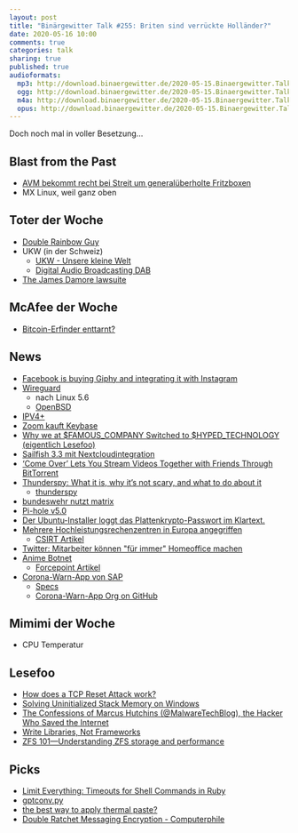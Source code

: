 ```yaml
---
layout: post
title: "Binärgewitter Talk #255: Briten sind verrückte Holländer?"
date: 2020-05-16 10:00
comments: true
categories: talk
sharing: true
published: true
audioformats:
  mp3: http://download.binaergewitter.de/2020-05-15.Binaergewitter.Talk.255.mp3
  ogg: http://download.binaergewitter.de/2020-05-15.Binaergewitter.Talk.255.ogg
  m4a: http://download.binaergewitter.de/2020-05-15.Binaergewitter.Talk.255.m4a
  opus: http://download.binaergewitter.de/2020-05-15.Binaergewitter.Talk.255.opus
---
```

Doch noch mal in voller Besetzung...

## Blast from the Past
- [AVM bekommt recht bei Streit um generalüberholte Fritzboxen]( https://www.heise.de/newsticker/meldung/Urteil-im-Fritzbox-Streit-AVM-gewinnt-in-erster-Instanz-4721698.html )
- MX Linux, weil ganz oben

## Toter der Woche
- [Double Rainbow Guy]( https://time.com/5835065/double-rainbow-guy-viral-video-dies/ )
- UKW (in der Schweiz)
  * [UKW - Unsere kleine Welt](https://ukw.fm/)
  * [Digital Audio Broadcasting DAB](https://de.wikipedia.org/wiki/Digital_Audio_Broadcasting)
- [The James Damore lawsuite]( https://gizmodo.com/after-screaming-about-discrimination-ex-google-enginee-1843366034 )


## McAfee der Woche
- [Bitcoin-Erfinder enttarnt?]( https://boerse.ard.de/anlageformen/kryptowaehrungen/bitcoin-erfinder-enttarnt100.html )

## News
- [Facebook is buying Giphy and integrating it with Instagram]( https://www.theverge.com/2020/5/15/21259965/facebook-giphy-gif-acquisition-buy-instagram-integration-cost )
- [Wireguard]( https://www.wireguard.com/ )
  * nach Linux 5.6
  * [OpenBSD]( https://twitter.com/EdgeSecurity/status/1260096358754770946 )
- [IPV4+]( https://www.ripe.net/ripe/mail/archives/members-discuss/2020-April/003676.html?fbclid=IwAR1Y7LqDFb7H9Bs9C8DNZDQCMUSehpIQKoSZyoAYdnXIHCFULSA0Vw2qGio )
- [Zoom kauft Keybase](https://www.heise.de/newsticker/meldung/Videokonferenzen-Zoom-kauft-Verschluesselungs-Knowhow-4716956.html)
- [Why we at $FAMOUS_COMPANY Switched to $HYPED_TECHNOLOGY (eigentlich Lesefoo)]( https://saagarjha.com/blog/2020/05/10/why-we-at-famous-company-switched-to-hyped-technology/ )
- [Sailfish 3.3 mit Nextcloudintegration]( https://www.heise.de/newsticker/meldung/Jolla-Sailfish-OS-3-3-modernisiert-Basissystem-4718312.html )
- [‘Come Over’ Lets You Stream Videos Together with Friends Through BitTorrent](https://torrentfreak.com/come-over-lets-you-stream-videos-together-with-friends-through-bittorrent-200512/)
- [Thunderspy: What it is, why it’s not scary, and what to do about it](https://arstechnica.com/information-technology/2020/05/thunderspy-what-is-is-why-its-not-scary-and-what-to-do-about-it/ )
  * [thunderspy]( https://thunderspy.io/ )
- [bundeswehr nutzt matrix]( https://www.heise.de/newsticker/meldung/Bundeswehr-setzt-kuenftig-auf-Matrix-als-Messenger-4719474.html )
- [Pi-hole v5.0]( https://pi-hole.net/2020/05/10/pi-hole-v5-0-is-here/#page-content )
- [Der Ubuntu-Installer loggt das Plattenkrypto-Passwort im Klartext.](https://bugs.launchpad.net/ubuntu/+source/curtin/+bug/1878115)
- [Mehrere Hochleistungsrechenzentren in Europa angegriffen](https://www.heise.de/security/meldung/Mehrere-Hochleistungsrechenzentren-in-Europa-angegriffen-4721393.html )
  - [CSIRT Artikel]( https://csirt.egi.eu/academic-data-centers-abused-for-crypto-currency-mining/ ) 
- [Twitter: Mitarbeiter können "für immer" Homeoffice machen](https://www.heise.de/newsticker/meldung/Twitter-Mitarbeiter-koennen-fuer-immer-Homeoffice-machen-4719946.html)
- [Anime Botnet]( https://www.zdnet.com/article/for-8-years-a-hacker-operated-a-massive-iot-botnet-just-to-download-anime-videos/ )
  - [Forcepoint Artikel]( https://www.forcepoint.com/blog/x-labs/botnets-nas-nvr-devices )
- [Corona-Warn-App von SAP]( https://www.sueddeutsche.de/digital/tracing-app-github-konzept-sap-telekom-1.4907097 )
  * [Specs](https://github.com/corona-warn-app/cwa-documentation/blob/master/translations/scoping_document.de.md)
  * [Corona-Warn-App Org on GitHub]( https://github.com/corona-warn-app )

## Mimimi der Woche
- CPU Temperatur

## Lesefoo
- [How does a TCP Reset Attack work?]( https://robertheaton.com/2020/04/27/how-does-a-tcp-reset-attack-work/ )
- [Solving Uninitialized Stack Memory on Windows]( https://msrc-blog.microsoft.com/2020/05/13/solving-uninitialized-stack-memory-on-windows/ )
- [The Confessions of Marcus Hutchins (@MalwareTechBlog), the Hacker Who Saved the Internet]( https://www.wired.com/story/confessions-marcus-hutchins-hacker-who-saved-the-internet/ )
- [Write Libraries, Not Frameworks]( https://www.brandonsmith.ninja/blog/libraries-not-frameworks )
- [ZFS 101—Understanding ZFS storage and performance](https://arstechnica.com/information-technology/2020/05/zfs-101-understanding-zfs-storage-and-performance/)

## Picks
- [Limit Everything: Timeouts for Shell Commands in Ruby](https://johnnunemaker.com/limit-everything-timeouts-for-commands-in-ruby/)
- [gptconv.py](https://github.com/powernap/gptconv)
- [the best way to apply thermal paste?]( https://twitter.com/bob_burrough/status/1260055853920477189 )
- [Double Ratchet Messaging Encryption - Computerphile]( https://www.youtube.com/watch?v=9sO2qdTci-s )
